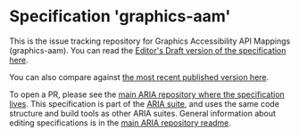# Specification 'graphics-aam'

This is the issue tracking repository for Graphics Accessibility API Mappings (graphics-aam). You can read the [Editor's Draft version of the specification here](https://w3c.github.io/graphics-aam/).

You can also compare against [the most recent published version here](https://www.w3.org/TR/graphics-aam-1.0/).

To open a PR, please see the [main ARIA repository where the specification lives](https://github.com/w3c/graphics-aam). This specification is part of the [ARIA suite](https://www.w3.org/WAI/ARIA/deliverables), and uses the same code structure and build tools as other ARIA suites. General information about editing specifications is in the [main ARIA repository readme](https://github.com/w3c/aria/).
